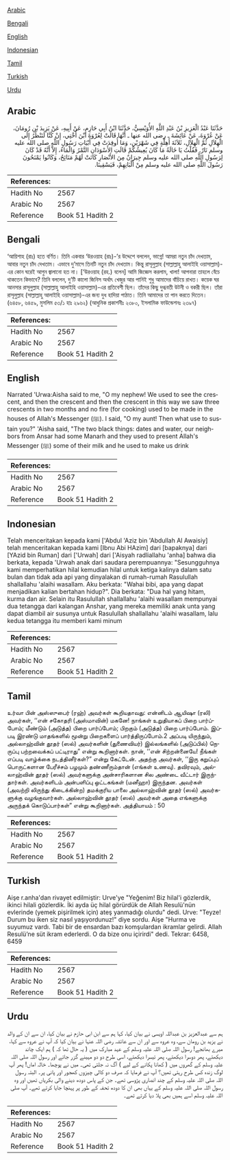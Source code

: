 [Arabic](#arabic)

[Bengali](#bengali)

[English](#english)

[Indonesian](#indonesian)

[Tamil](#tamil)

[Turkish](#turkish)

[Urdu](#urdu)

## Arabic


<div dir="rtl" lang="ar" style={{fontSize:'larger',backgroundColor:'#f8f9fa',padding:20}}>
حَدَّثَنَا عَبْدُ الْعَزِيزِ بْنُ عَبْدِ اللَّهِ الأُوَيْسِيُّ، حَدَّثَنَا ابْنُ أَبِي حَازِمٍ، عَنْ أَبِيهِ، عَنْ يَزِيدَ بْنِ رُومَانَ، عَنْ عُرْوَةَ، عَنْ عَائِشَةَ ـ رضى الله عنها ـ أَنَّهَا قَالَتْ لِعُرْوَةَ ابْنَ أُخْتِي، إِنْ كُنَّا لَنَنْظُرُ إِلَى الْهِلاَلِ ثُمَّ الْهِلاَلِ، ثَلاَثَةَ أَهِلَّةٍ فِي شَهْرَيْنِ، وَمَا أُوقِدَتْ فِي أَبْيَاتِ رَسُولِ اللَّهِ صلى الله عليه وسلم نَارٌ‏.‏ فَقُلْتُ يَا خَالَةُ مَا كَانَ يُعِيشُكُمْ قَالَتِ الأَسْوَدَانِ التَّمْرُ وَالْمَاءُ، إِلاَّ أَنَّهُ قَدْ كَانَ لِرَسُولِ اللَّهِ صلى الله عليه وسلم جِيرَانٌ مِنَ الأَنْصَارِ كَانَتْ لَهُمْ مَنَائِحُ، وَكَانُوا يَمْنَحُونَ رَسُولَ اللَّهِ صلى الله عليه وسلم مِنْ أَلْبَانِهِمْ، فَيَسْقِينَا‏.‏
</div>
<div style={{backgroundColor:'#f8f9fa',padding:20, marginBottom: 10}}><table> <thead> <tr> <th>References:</th> <th></th> </tr> </thead> <tbody><tr><td>Hadith No</td><td>2567</td></tr><tr><td>Arabic No</td><td>2567</td></tr><tr><td>Reference</td><td>Book 51 Hadith 2</td></tr></tbody></table></div>

## Bengali


<div dir="ltr" lang="bn" style={{fontSize:'larger',backgroundColor:'#f8f9fa',padding:20}}>
‘আয়িশাহ (রাঃ) হতে বর্ণিত। তিনি একবার ‘উরওয়াহ (রাঃ)-’র উদ্দেশে বললেন, ভাগ্নে! আমরা নতুন চাঁদ দেখতাম, আবার নতুন চাঁদ দেখতাম। এভাবে দু’মাসে তিনটি নতুন চাঁদ দেখতাম। কিন্তু রাসূলুল্লাহ (সাল্লাল্লাহু আলাইহি ওয়াসাল্লাম)-এর কোন ঘরেই আগুন জ্বালানো হত না। [‘উরওয়াহ (রহ.) বলেন] আমি জিজ্ঞেস করলাম, খালা! আপনারা তাহলে বেঁচে থাকতেন কিভাবে? তিনি বললেন, দু’টি কালো জিনিস অর্থাৎ খেজুর আর পানিই শুধু আমাদের বাঁচিয়ে রাখত। কয়েক ঘর আনসার রাসূলুল্লাহ (সাল্লাল্লাহু আলাইহি ওয়াসাল্লাম)-এর প্রতিবেশী ছিল। তাঁদের কিছু দুগ্ধবতী উটনী ও বকরী ছিল। তাঁরা রাসূলুল্লাহ (সাল্লাল্লাহু আলাইহি ওয়াসাল্লাম)-এর জন্য দুধ হাদিয়া পাঠাত। তিনি আমাদের তা পান করতে দিতেন। (৬৪৫৮, ৬৪৫৯, মুসলিম ৫৩/১ হাঃ ২৯৬২) (আধুনিক প্রকাশনীঃ ২৩৮০, ইসলামিক ফাউন্ডেশনঃ ২৩৯৭)
</div>
<div style={{backgroundColor:'#f8f9fa',padding:20, marginBottom: 10}}><table> <thead> <tr> <th>References:</th> <th></th> </tr> </thead> <tbody><tr><td>Hadith No</td><td>2567</td></tr><tr><td>Arabic No</td><td>2567</td></tr><tr><td>Reference</td><td>Book 51 Hadith 2</td></tr></tbody></table></div>

## English


<div dir="ltr" lang="en" style={{fontSize:'larger',backgroundColor:'#f8f9fa',padding:20}}>
Narrated 'Urwa:Aisha said to me, "O my nephew! We used to see the crescent, and then the crescent and then the crescent in this way we saw three crescents in two months and no fire (for cooking) used to be made in the houses of Allah's Messenger (ﷺ). I said, "O my aunt! Then what use to sustain you?" 'Aisha said, "The two black things: dates and water, our neighbors from Ansar had some Manarh and they used to present Allah's Messenger (ﷺ) some of their milk and he used to make us drink
</div>
<div style={{backgroundColor:'#f8f9fa',padding:20, marginBottom: 10}}><table> <thead> <tr> <th>References:</th> <th></th> </tr> </thead> <tbody><tr><td>Hadith No</td><td>2567</td></tr><tr><td>Arabic No</td><td>2567</td></tr><tr><td>Reference</td><td>Book 51 Hadith 2</td></tr></tbody></table></div>

## Indonesian


<div dir="ltr" lang="id" style={{fontSize:'larger',backgroundColor:'#f8f9fa',padding:20}}>
Telah menceritakan kepada kami ['Abdul 'Aziz bin 'Abdullah Al Awaisiy] telah menceritakan kepada kami [Ibnu Abi HAzim] dari [bapaknya] dari [YAzid bin Ruman] dari ['Urwah] dari ['Aisyah radliallahu 'anha] bahwa dia berkata, kepada 'Urwah anak dari saudara perempuannya: "Sesungguhnya kami memperhatikan hilal kemudian hilal untuk ketiga kalinya dalam satu bulan dan tidak ada api yang dinyalakan di rumah-rumah Rasulullah shallallahu 'alaihi wasallam. Aku berkata: "Wahai bibi, apa yang dapat menjadikan kalian bertahan hidup?". Dia berkata: "Dua hal yang hitam, kurma dan air. Selain itu Rasulullah shallallahu 'alaihi wasallam mempunyai dua tetangga dari kalangan Anshar, yang mereka memiliki anak unta yang dapat diambil air susunya untuk Rasulullah shallallahu 'alaihi wasallam, lalu kedua tetangga itu memberi kami minum
</div>
<div style={{backgroundColor:'#f8f9fa',padding:20, marginBottom: 10}}><table> <thead> <tr> <th>References:</th> <th></th> </tr> </thead> <tbody><tr><td>Hadith No</td><td>2567</td></tr><tr><td>Arabic No</td><td>2567</td></tr><tr><td>Reference</td><td>Book 51 Hadith 2</td></tr></tbody></table></div>

## Tamil


<div dir="ltr" lang="ta" style={{fontSize:'larger',backgroundColor:'#f8f9fa',padding:20}}>
உர்வா பின் அஸ்ஸுபைர் (ரஹ்) அவர்கள் கூறியதாவது: என்னிடம் ஆயிஷா (ரலி) அவர்கள், ‘‘என் சகோதரி (அஸ்மாவின்) மகனே! நாங்கள் உறுதியாகப் பிறை பார்ப்போம்; மீண்டும் (அடுத்த) பிறை பார்ப்போம்; பிறகும் (அடுத்த) பிறை பார்ப்போம். இப்படி இரண்டு மாதங்களில் மூன்று பிறைகளைப் பார்த்திருப்போம்.2 அப்படி யிருந்தும், அல்லாஹ்வின் தூதர் (ஸல்) அவர்களின் (துணைவியர்) இல்லங்களில் (அடுப்பில்) நெருப்பு பற்றவைக்கப் பட்டிராது” என்று கூறினார்கள். நான், ‘‘என் சிற்றன்னையே! நீங்கள் எப்படி வாழ்க்கை நடத்தினீர்கள்?” என்று கேட்டேன். அதற்கு அவர்கள், ‘‘இரு கறுப்புப் பொருட்களான பேரீச்சம் பழமும் தண்ணீரும்தான் (எங்கள் உணவு). தவிரவும், அல்லாஹ்வின் தூதர் (ஸல்) அவர்களுக்கு அன்சாரிகளான சில அண்டை வீட்டார் இருந்தார்கள். அவர்களிடம் அன்பளிப்பு ஒட்டகங்கள் (மனீஹா) இருந்தன. அவர்கள் (அவற்றி லிருந்து கிடைக்கின்ற) தமக்குரிய பாலை அல்லாஹ்வின் தூதர் (ஸல்) அவர்களுக்கு வழங்குவார்கள். அல்லாஹ்வின் தூதர் (ஸல்) அவர்கள் அதை எங்களுக்கு அருந்தக் கொடுப்பார்கள்” என்று கூறினார்கள். அத்தியாயம் : 50
</div>
<div style={{backgroundColor:'#f8f9fa',padding:20, marginBottom: 10}}><table> <thead> <tr> <th>References:</th> <th></th> </tr> </thead> <tbody><tr><td>Hadith No</td><td>2567</td></tr><tr><td>Arabic No</td><td>2567</td></tr><tr><td>Reference</td><td>Book 51 Hadith 2</td></tr></tbody></table></div>

## Turkish


<div dir="ltr" lang="tr" style={{fontSize:'larger',backgroundColor:'#f8f9fa',padding:20}}>
Aişe r.anha'dan rivayet edilmiştir: Urve'ye "Yeğenim! Biz hilal'i gözlerdik, ikinci hilali gözlerdik. İki ayda üç hilal görürdük de Allah Resulü'nün evlerinde (yemek pişirilmek için) ateş yanmadığı olurdu" dedi. Urve: "Teyze! Durum bu iken siz nasıl yaşıyordunuz!" diye sordu. Aişe "Hurma ve suyumuz vardı. Tabi bir de ensardan bazı komşulardan ikramlar gelirdi. Allah Resulü’ne süt ikram ederlerdi. O da bize onu içirirdi" dedi. Tekrar: 6458, 6459
</div>
<div style={{backgroundColor:'#f8f9fa',padding:20, marginBottom: 10}}><table> <thead> <tr> <th>References:</th> <th></th> </tr> </thead> <tbody><tr><td>Hadith No</td><td>2567</td></tr><tr><td>Arabic No</td><td>2567</td></tr><tr><td>Reference</td><td>Book 51 Hadith 2</td></tr></tbody></table></div>

## Urdu


<div dir="rtl" lang="ur" style={{fontSize:'larger',backgroundColor:'#f8f9fa',padding:20}}>
ہم سے عبدالعزیز بن عبداللہ اویسی نے بیان کیا، کہا ہم سے ابن ابی حازم نے بیان کیا، ان سے ان کے والد نے یزید بن رومان سے، وہ عروہ سے اور ان سے عائشہ رضی اللہ عنہا نے بیان کیا کہ آپ نے عروہ سے کہا، میرے بھانجے! رسول اللہ صلی اللہ علیہ وسلم کے عہد مبارک میں ( یہ حال تھا کہ ) ہم ایک چاند دیکھتے، پھر دوسرا دیکھتے، پھر تیسرا دیکھتے، اسی طرح دو دو مہینے گزر جاتے اور رسول اللہ صلی اللہ علیہ وسلم کے گھروں میں ( کھانا پکانے کے لیے ) آگ نہ جلتی تھی۔ میں نے پوچھا۔ خالہ اماں! پھر آپ لوگ زندہ کس طرح رہتی تھیں؟ آپ نے فرمایا کہ صرف دو کالی چیزوں کھجور اور پانی پر۔ البتہ رسول اللہ صلی اللہ علیہ وسلم کے چند انصاری پڑوسی تھے۔ جن کے پاس دودھ دینے والی بکریاں تھیں اور وہ رسول اللہ صلی اللہ علیہ وسلم کے یہاں بھی ان کا دودھ تحفہ کے طور پر پہنچا جایا کرتے تھے۔ آپ صلی اللہ علیہ وسلم اسے ہمیں بھی پلا دیا کرتے تھے۔
</div>
<div style={{backgroundColor:'#f8f9fa',padding:20, marginBottom: 10}}><table> <thead> <tr> <th>References:</th> <th></th> </tr> </thead> <tbody><tr><td>Hadith No</td><td>2567</td></tr><tr><td>Arabic No</td><td>2567</td></tr><tr><td>Reference</td><td>Book 51 Hadith 2</td></tr></tbody></table></div>